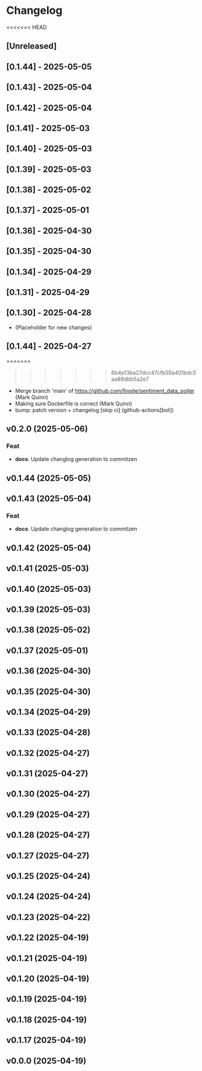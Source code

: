# Changelog

<<<<<<< HEAD
## [Unreleased]

## [0.1.44] - 2025-05-05

## [0.1.43] - 2025-05-04

## [0.1.42] - 2025-05-04

## [0.1.41] - 2025-05-03

## [0.1.40] - 2025-05-03

## [0.1.39] - 2025-05-03

## [0.1.38] - 2025-05-02

## [0.1.37] - 2025-05-01

## [0.1.36] - 2025-04-30

## [0.1.35] - 2025-04-30

## [0.1.34] - 2025-04-29

## [0.1.31] - 2025-04-29

## [0.1.30] - 2025-04-28

- (Placeholder for new changes)

## [0.1.44] - 2025-04-27
=======
>>>>>>> 6b4e13ba27dcc47cfb59a401bdc5aa89dbb5a2e7

- Merge branch 'main' of https://github.com/finsite/sentiment_data_poller (Mark
  Quinn)
- Making sure Dockerfile is correct (Mark Quinn)
- bump: patch version + changelog [skip ci] (github-actions[bot])

## v0.2.0 (2025-05-06)

### Feat

- **docs**: Update changlog generation to commitzen

## v0.1.44 (2025-05-05)

## v0.1.43 (2025-05-04)

### Feat

- **docs**: Update changlog generation to commitzen

## v0.1.42 (2025-05-04)

## v0.1.41 (2025-05-03)

## v0.1.40 (2025-05-03)

## v0.1.39 (2025-05-03)

## v0.1.38 (2025-05-02)

## v0.1.37 (2025-05-01)

## v0.1.36 (2025-04-30)

## v0.1.35 (2025-04-30)

## v0.1.34 (2025-04-29)

## v0.1.33 (2025-04-28)

## v0.1.32 (2025-04-27)

## v0.1.31 (2025-04-27)

## v0.1.30 (2025-04-27)

## v0.1.29 (2025-04-27)

## v0.1.28 (2025-04-27)

## v0.1.27 (2025-04-27)

## v0.1.25 (2025-04-24)

## v0.1.24 (2025-04-24)

## v0.1.23 (2025-04-22)

## v0.1.22 (2025-04-19)

## v0.1.21 (2025-04-19)

## v0.1.20 (2025-04-19)

## v0.1.19 (2025-04-19)

## v0.1.18 (2025-04-19)

## v0.1.17 (2025-04-19)

## v0.0.0 (2025-04-19)
